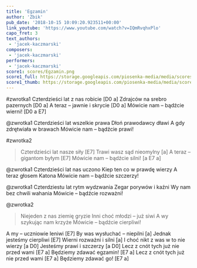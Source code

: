 ```yaml
---
title: 'Egzamin'
author: 'Zbik'
pub_date: '2018-10-15 10:09:20.923511+00:00'
link_youtube: 'https://www.youtube.com/watch?v=IQmRvqhxPlo'
capo_fret: 3
text_authors:
 - 'jacek-kaczmarski'
composers:
 - 'jacek-kaczmarski'
performers:
 - 'jacek-kaczmarski'
score1: scores/Egzamin.png
score1_full: https://storage.googleapis.com/piosenka-media/media/scores/Egzamin.png
score1_thumb: https://storage.googleapis.com/piosenka-media/media/scores/Egzamin.png.180x0_q85_upscale.jpg
---
```


#zwrotka1
Czterdzieści lat z nas robicie [D0 a]
Zdrajców na srebro pazernych [D0 a]
A teraz – jawnie i skrycie [D0 a]
Mówicie nam – bądźcie wierni! [D0 a E7]

@zwrotka1
Czterdzieści lat wszelkie prawa
Dłoń prawodawcy dławi
A gdy zdrętwiała w brawach
Mówicie nam – bądźcie prawi!

#zwrotka2
>Czterdzieści lat nasze siły [E7]
>Trawi wasz sąd nieomylny [a]
>A teraz – gigantom byłym [E7]
>Mówicie nam – bądźcie silni! [a E7 a]

@zwrotka1
Czterdzieści lat nas uczono
Kiep ten co w prawdę wierzy
A teraz głosem Katona
Mówicie nam – bądźcie szczerzy!

@zwrotka1
Czterdziestu lat rytm wydzwania
Zegar porywów i kaźni
Wy nam bez chwili wahania
Mówicie – bądźcie rozważni!

@zwrotka2
>Niejeden z nas ziemię gryzie
>Inni choć młodzi – już siwi
>A wy szykując nam krzyże
>Mówicie – bądźcie cierpliwi!

A my – uczniowie leniwi [E7]
By was wysłuchać – niepilni [a]
Jednak jesteśmy cierpliwi [E7]
Wierni rozważni i silni [a]
I choć nikt z was w to nie wierzy [a D0]
Jesteśmy prawi i szczerzy [a D0]
Lecz z cnót tych już nie przed wami [E7 a]
Będziemy zdawać egzamin! [E7 a]
Lecz z cnót tych już nie przed wami [E7 a]
Będziemy zdawać go! [E7 a]